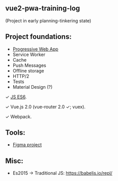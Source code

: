 vue2-pwa-training-log
----------

(Project in early planning-tinkering state)

Project foundations:
----------

* [Progressive Web App](https://developers.google.com/web/progressive-web-apps/)
* Service Worker 
 * Cache
 * Push Messages
 * Offline storage
* HTTP/2
* Tests
* Material Design (?)

✓ [JS ES6](http://es6-features.org/).

✓ Vue.js 2.0 (vue-router 2.0 ✓; vuex).

✓ Webpack.

Tools:
-------
 * [Figma project](https://www.figma.com/file/OAqvTI1W1YsHQXWdnYAHmvEw/Main)

Misc:
-------
* Es2015 -> Traditional JS: https://babeljs.io/repl/
